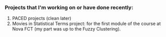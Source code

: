 ### Projects that I'm working on or have done recently:

1. PACED projects (clean later)
2. Movies in Statistical Terms project: for the first module of the course at Nova FCT (my part was up to the Fuzzy Clustering).
